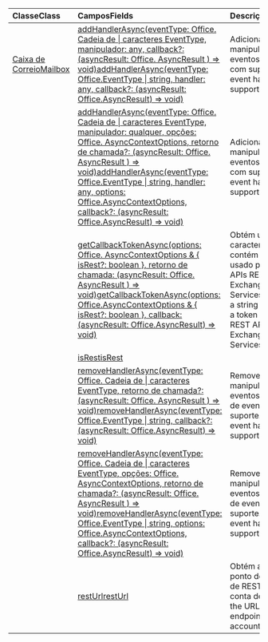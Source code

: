 | <span data-ttu-id="bf471-101">Classe</span><span class="sxs-lookup"><span data-stu-id="bf471-101">Class</span></span> | <span data-ttu-id="bf471-102">Campos</span><span class="sxs-lookup"><span data-stu-id="bf471-102">Fields</span></span> | <span data-ttu-id="bf471-103">Descrição</span><span class="sxs-lookup"><span data-stu-id="bf471-103">Description</span></span> |
|:---|:---|:---|
|[<span data-ttu-id="bf471-104">Caixa de Correio</span><span class="sxs-lookup"><span data-stu-id="bf471-104">Mailbox</span></span>](/javascript/api/outlook/outlook.mailbox)|[<span data-ttu-id="bf471-105">addHandlerAsync(eventType: Office. Cadeia de \| caracteres EventType, manipulador: any, callback?: (asyncResult: Office. AsyncResult <void> ) => void)</span><span class="sxs-lookup"><span data-stu-id="bf471-105">addHandlerAsync(eventType: Office.EventType \| string, handler: any, callback?: (asyncResult: Office.AsyncResult<void>) => void)</span></span>](/javascript/api/outlook/outlook.mailbox#addhandlerasync-eventtype--handler--callback--asyncresult-)|<span data-ttu-id="bf471-106">Adiciona um manipulador de eventos a um evento com suporte.</span><span class="sxs-lookup"><span data-stu-id="bf471-106">Adds an event handler for a supported event.</span></span>|
||[<span data-ttu-id="bf471-107">addHandlerAsync(eventType: Office. Cadeia de \| caracteres EventType, manipulador: qualquer, opções: Office. AsyncContextOptions, retorno de chamada?: (asyncResult: Office. AsyncResult <void> ) => void)</span><span class="sxs-lookup"><span data-stu-id="bf471-107">addHandlerAsync(eventType: Office.EventType \| string, handler: any, options: Office.AsyncContextOptions, callback?: (asyncResult: Office.AsyncResult<void>) => void)</span></span>](/javascript/api/outlook/outlook.mailbox#addhandlerasync-eventtype--handler--options--callback--asyncresult-)|<span data-ttu-id="bf471-108">Adiciona um manipulador de eventos a um evento com suporte.</span><span class="sxs-lookup"><span data-stu-id="bf471-108">Adds an event handler for a supported event.</span></span>|
||[<span data-ttu-id="bf471-109">getCallbackTokenAsync(options: Office. AsyncContextOptions & { isRest?: boolean }, retorno de chamada: (asyncResult: Office. AsyncResult <string> ) => void)</span><span class="sxs-lookup"><span data-stu-id="bf471-109">getCallbackTokenAsync(options: Office.AsyncContextOptions & { isRest?: boolean }, callback: (asyncResult: Office.AsyncResult<string>) => void)</span></span>](/javascript/api/outlook/outlook.mailbox#getcallbacktokenasync-options--isrest--callback--asyncresult-)|<span data-ttu-id="bf471-110">Obtém uma cadeia de caracteres que contém um token usado para chamar APIs REST ou Exchange Web Services (EWS).</span><span class="sxs-lookup"><span data-stu-id="bf471-110">Gets a string that contains a token used to call REST APIs or Exchange Web Services (EWS).</span></span>|
||[<span data-ttu-id="bf471-111">isRest</span><span class="sxs-lookup"><span data-stu-id="bf471-111">isRest</span></span>](/javascript/api/outlook/outlook.mailbox#isrest)||
||[<span data-ttu-id="bf471-112">removeHandlerAsync(eventType: Office. Cadeia de \| caracteres EventType, retorno de chamada?: (asyncResult: Office. AsyncResult <void> ) => void)</span><span class="sxs-lookup"><span data-stu-id="bf471-112">removeHandlerAsync(eventType: Office.EventType \| string, callback?: (asyncResult: Office.AsyncResult<void>) => void)</span></span>](/javascript/api/outlook/outlook.mailbox#removehandlerasync-eventtype--callback--asyncresult-)|<span data-ttu-id="bf471-113">Remove um manipulador de eventos para um tipo de evento com suporte.</span><span class="sxs-lookup"><span data-stu-id="bf471-113">Removes the event handlers for a supported event type.</span></span>|
||[<span data-ttu-id="bf471-114">removeHandlerAsync(eventType: Office. Cadeia de \| caracteres EventType, opções: Office. AsyncContextOptions, retorno de chamada?: (asyncResult: Office. AsyncResult <void> ) => void)</span><span class="sxs-lookup"><span data-stu-id="bf471-114">removeHandlerAsync(eventType: Office.EventType \| string, options: Office.AsyncContextOptions, callback?: (asyncResult: Office.AsyncResult<void>) => void)</span></span>](/javascript/api/outlook/outlook.mailbox#removehandlerasync-eventtype--options--callback--asyncresult-)|<span data-ttu-id="bf471-115">Remove um manipulador de eventos para um tipo de evento com suporte.</span><span class="sxs-lookup"><span data-stu-id="bf471-115">Removes the event handlers for a supported event type.</span></span>|
||[<span data-ttu-id="bf471-116">restUrl</span><span class="sxs-lookup"><span data-stu-id="bf471-116">restUrl</span></span>](/javascript/api/outlook/outlook.mailbox#resturl)|<span data-ttu-id="bf471-117">Obtém a URL do ponto de extremidade de REST para esta conta de email.</span><span class="sxs-lookup"><span data-stu-id="bf471-117">Gets the URL of the REST endpoint for this email account.</span></span>|
